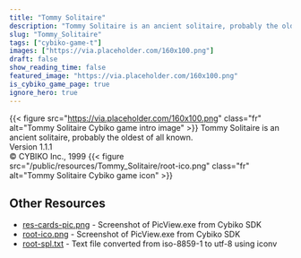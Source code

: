 ```yaml
---
title: "Tommy Solitaire"
description: "Tommy Solitaire is an ancient solitaire, probably the oldest of all known. Version 1.1.1 © CYBIKO Inc., 1999 "
slug: "Tommy_Solitaire"
tags: ["cybiko-game-t"]
images: ["https://via.placeholder.com/160x100.png"]
draft: false
show_reading_time: false
featured_image: "https://via.placeholder.com/160x100.png"
is_cybiko_game_page: true
ignore_hero: true
---
```

{{< figure src="https://via.placeholder.com/160x100.png" class="fr" alt="Tommy Solitaire Cybiko game intro image" >}}
Tommy Solitaire is an ancient solitaire, probably the oldest of all known. \
Version 1.1.1 \
© CYBIKO Inc., 1999 {{< figure src="/public/resources/Tommy_Solitaire/root-ico.png" class="fr" alt="Tommy Solitaire Cybiko game icon" >}}

## Other Resources
* [res-cards-pic.png](/public/resources/Tommy_Solitaire/res-cards-pic.png) - Screenshot of PicView.exe from Cybiko SDK
* [root-ico.png](/public/resources/Tommy_Solitaire/root-ico.png) - Screenshot of PicView.exe from Cybiko SDK
* [root-spl.txt](/public/resources/Tommy_Solitaire/root-spl.txt) - Text file converted from iso-8859-1 to utf-8 using iconv
